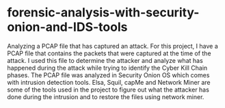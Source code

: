 # forensic-analysis-with-security-onion-and-IDS-tools
Analyzing a PCAP file that has captured an attack.
For this project, I have a PCAP file that contains the packets that were captured at the time of the attack. I used this file to determine the attacker and analyze what has happened during the attack while trying to identify the Cyber Kill Chain phases. The PCAP file was analyzed in Security Onion OS which comes with intrusion detection tools. Elsa, Squil, capMe and Network Miner are some of the tools used in the project to figure out what the attacker has done during the intrusion and to restore the files using network miner. 
